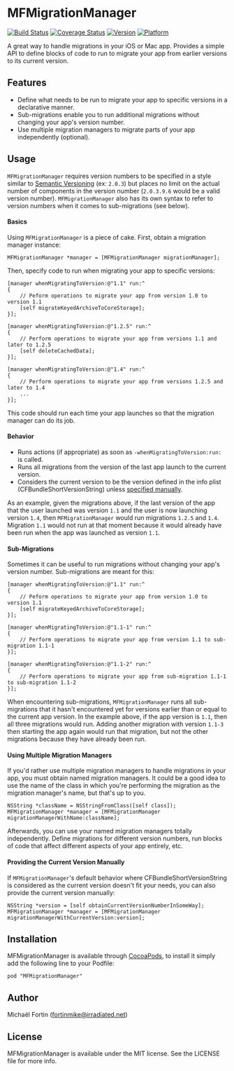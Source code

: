 # MFMigrationManager

[![Build Status](https://travis-ci.org/fortinmike/MFMigrationManager.svg?branch=master)](https://travis-ci.org/fortinmike/MFMigrationManager)
[![Coverage Status](https://coveralls.io/repos/fortinmike/MFMigrationManager/badge.png?branch=master)](https://coveralls.io/r/fortinmike/MFMigrationManager?branch=master)
[![Version](http://cocoapod-badges.herokuapp.com/v/MFMigrationManager/badge.png)](http://cocoadocs.org/docsets/MFMigrationManager)
[![Platform](http://cocoapod-badges.herokuapp.com/p/MFMigrationManager/badge.png)](http://cocoadocs.org/docsets/MFMigrationManager)

A great way to handle migrations in your iOS or Mac app. Provides a simple API to define blocks of code to run to migrate your app from earlier versions to its current version.

## Features

- Define what needs to be run to migrate your app to specific versions in a declarative manner.
- Sub-migrations enable you to run additional migrations without changing your app's version number.
- Use multiple migration managers to migrate parts of your app independently (optional).

## Usage

`MFMigrationManager` requires version numbers to be specified in a style similar to [Semantic Versioning](http://semver.org) (ex: `2.0.3`) but places no limit on the actual number of components in the version number (`2.0.3.9.6` would be a valid version number). `MFMigrationManager` also has its own syntax to refer to version numbers when it comes to sub-migrations (see below).

#### Basics

Using `MFMigrationManager` is a piece of cake. First, obtain a migration manager instance:

```objc
MFMigrationManager *manager = [MFMigrationManager migrationManager];
```
	
Then, specify code to run when migrating your app to specific versions:

```objc
[manager whenMigratingToVersion:@"1.1" run:^
{
	// Peform operations to migrate your app from version 1.0 to version 1.1
	[self migrateKeyedArchiveToCoreStorage];
}];

[manager whenMigratingToVersion:@"1.2.5" run:^
{
	// Perform operations to migrate your app from versions 1.1 and later to 1.2.5
	[self deleteCachedData];
}];

[manager whenMigratingToVersion:@"1.4" run:^
{
	// Perform operations to migrate your app from versions 1.2.5 and later to 1.4
	...
}];
```

This code should run each time your app launches so that the migration manager can do its job.

#### Behavior

- Runs actions (if appropriate) as soon as `-whenMigratingToVersion:run:` is called.
- Runs all migrations from the version of the last app launch to the current version.
- Considers the current version to be the version defined in the info plist (CFBundleShortVersionString) unless [specified manually](#manual-current-version).

As an example, given the migrations above, if the last version of the app that the user launched was version `1.1` and the user is now launching version `1.4`, then `MFMigrationManager` would run migrations `1.2.5` and `1.4`. Migration `1.1` would not run at that moment because it would already have been run when the app was launched as version `1.1`.

#### Sub-Migrations

Sometimes it can be useful to run migrations without changing your app's version number. Sub-migrations are meant for this:

```objc
[manager whenMigratingToVersion:@"1.1" run:^
{
	// Peform operations to migrate your app from version 1.0 to version 1.1
	[self migrateKeyedArchiveToCoreStorage];
}];

[manager whenMigratingToVersion:@"1.1-1" run:^
{
	// Perform operations to migrate your app from version 1.1 to sub-migration 1.1-1
}];

[manager whenMigratingToVersion:@"1.1-2" run:^
{
	// Perform operations to migrate your app from sub-migration 1.1-1 to sub-migration 1.1-2
}];
```

When encountering sub-migrations, `MFMigrationManager` runs all sub-migrations that it hasn't encountered yet for versions earlier than or equal to the current app version. In the example above, if the app version is `1.1`, then all three migrations would run. Adding another migration with version `1.1-3` then starting the app again would run that migration, but not the other migrations because they have already been run.

<a name="manual-current-version"></a>
#### Using Multiple Migration Managers

If you'd rather use multiple migration managers to handle migrations in your app, you must obtain named migration managers. It could be a good idea to use the name of the class in which you're performing the migration as the migration manager's name, but that's up to you.

```objc
NSString *className = NSStringFromClass([self class]);
MFMigrationManager *manager = [MFMigrationManager migrationManagerWithName:className];
```

Afterwards, you can use your named migration managers totally independently. Define migrations for different version numbers, run blocks of code that affect different aspects of your app entirely, etc.

#### Providing the Current Version Manually

If `MFMigrationManager`'s default behavior where CFBundleShortVersionString is considered as the current version doesn't fit your needs, you can also provide the current version manually:

	NSString *version = [self obtainCurrentVersionNumberInSomeWay];
	MFMigrationManager *manager = [MFMigrationManager migrationManagerWithCurrentVersion:version];

## Installation

MFMigrationManager is available through [CocoaPods](http://cocoapods.org), to install
it simply add the following line to your Podfile:

    pod "MFMigrationManager"

## Author

Michaël Fortin (fortinmike@irradiated.net)

## License

MFMigrationManager is available under the MIT license. See the LICENSE file for more info.

